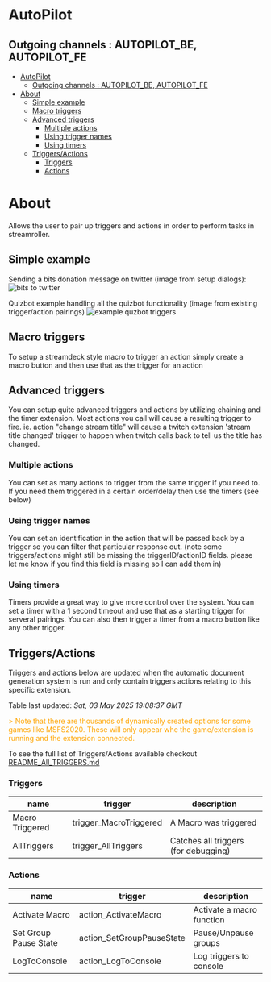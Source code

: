 <!-- this file will be auto updated for triggers and actions when the apidocs automatic
document builder is run.
To have the triggers and actions inserted do not remove the tags 'ReplaceTAGFor...' below
To run go to 'StreamRoller\docs\apidocs' and run 'node readmebuilder.mjs'
The script will parse files in the extensions directory looking for "triggersandactions ="
if found it will attempt to load hte file and use the exported 'triggersandactions' variable
to create the tables shown in the parsed README.md files
This was the only way I could find to autoupdate the triggers and actions lists
 -->
 # AutoPilot
## Outgoing channels : AUTOPILOT_BE, AUTOPILOT_FE
- [AutoPilot](#autopilot)
  - [Outgoing channels : AUTOPILOT\_BE, AUTOPILOT\_FE](#outgoing-channels--autopilot_be-autopilot_fe)
- [About](#about)
  - [Simple example](#simple-example)
  - [Macro triggers](#macro-triggers)
  - [Advanced triggers](#advanced-triggers)
    - [Multiple actions](#multiple-actions)
    - [Using trigger names](#using-trigger-names)
    - [Using timers](#using-timers)
  - [Triggers/Actions](#triggersactions)
    - [Triggers](#triggers)
    - [Actions](#actions)

# About
Allows the user to pair up triggers and actions in order to perform tasks in streamroller.
## Simple example
Sending a bits donation message on twitter (image from setup dialogs):
<img src="https://raw.githubusercontent.com/SilenusTA/StreamRoller/refs/heads/master/extensions/autopilot/images/bits_to_twitter.png" title="bits to twitter" alt="bits to twitter">

Quizbot example handling all the quizbot functionality (image from existing trigger/action pairings)
<img src="https://raw.githubusercontent.com/SilenusTA/StreamRoller/refs/heads/master/extensions/quizbot/exampletriggers.png" title="example quzbot triggers" alt="example quzbot triggers">

## Macro triggers
To setup a streamdeck style macro to trigger an action simply create a macro button and then use that as the trigger for an action

## Advanced triggers
You can setup quite advanced triggers and actions by utilizing chaining and the timer extension.
Most actions you call will cause a resulting trigger to fire.
ie. 
action "change stream title" will cause a twitch extension 'stream title changed' trigger to happen when twitch calls back to tell us the title has changed.
### Multiple actions
You can set as many actions to trigger from the same trigger if you need to. If you need them triggered in a certain order/delay then use the timers (see below)
### Using trigger names
You can set an identification in the action that will be passed back by a trigger so you can filter that particular response out. (note some triggers/actions might still be missing the triggerID/actionID fields. please let me know if you find this field is missing so I can add them in) 
### Using timers
Timers provide a great way to give more control over the system. You can set a timer with a 1 second timeout and use that as a starting trigger for serveral pairings. You can also then trigger a timer from a macro button like any other trigger.


## Triggers/Actions


Triggers and actions below are updated when the automatic document generation system is run and only contain triggers actions relating to this specific extension.

Table last updated: *Sat, 03 May 2025 19:08:37 GMT*

<div style='color:orange'>> Note that there are thousands of dynamically created options for some games like MSFS2020. These will only appear whe the game/extension is running and the extension connected.</div>

To see the full list of Triggers/Actions available checkout [README_All_TRIGGERS.md](https://github.com/SilenusTA/StreamRoller/blob/master/README_All_TRIGGERS.md)

### Triggers

| name | trigger | description |
| --- | --- | --- |
| Macro Triggered | trigger_MacroTriggered | A Macro was triggered |
| AllTriggers | trigger_AllTriggers | Catches all triggers (for debugging) |

### Actions

| name | trigger | description |
| --- | --- | --- |
| Activate Macro | action_ActivateMacro | Activate a macro function |
| Set Group Pause State | action_SetGroupPauseState | Pause/Unpause groups |
| LogToConsole | action_LogToConsole | Log triggers to console |

